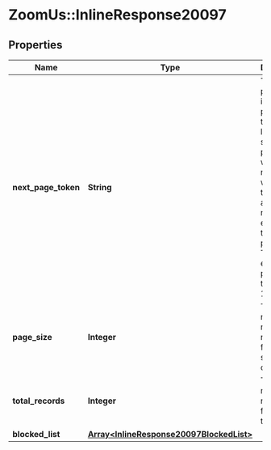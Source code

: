 # ZoomUs::InlineResponse20097

## Properties
Name | Type | Description | Notes
------------ | ------------- | ------------- | -------------
**next_page_token** | **String** | The next page token is used to paginate through large result sets. A next page token will be returned whenever the set of available results exceeds the current page size. The expiration period for this token is 15 minutes. | [optional] 
**page_size** | **Integer** | The total number of records returned from a single API call. | [optional] 
**total_records** | **Integer** | The total number of records found for this query. | [optional] 
**blocked_list** | [**Array&lt;InlineResponse20097BlockedList&gt;**](InlineResponse20097BlockedList.md) |  | [optional] 


